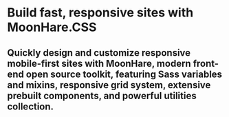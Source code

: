 # Build fast, responsive sites with MoonHare.CSS
## Quickly design and customize responsive mobile-first sites with MoonHare, modern front-end open source toolkit, featuring Sass variables and mixins, responsive grid system, extensive prebuilt components, and powerful utilities collection.
